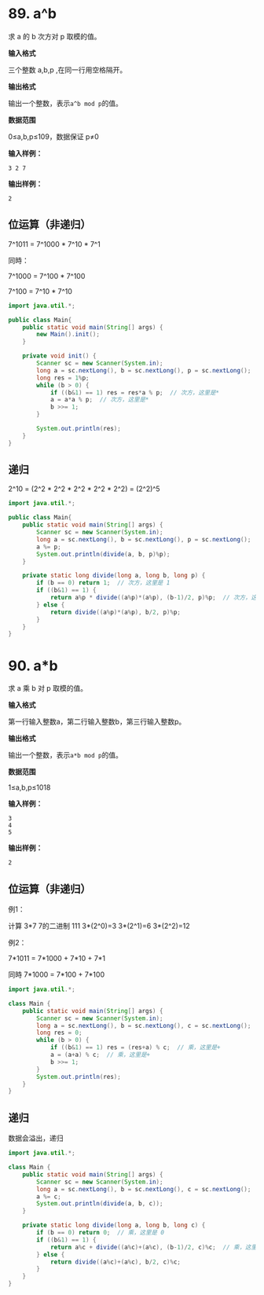 # 89. a^b

求 a 的 b 次方对 p 取模的值。

**输入格式**

三个整数 a,b,p ,在同一行用空格隔开。

**输出格式**

输出一个整数，表示`a^b mod p`的值。

**数据范围**

0≤a,b,p≤109，数据保证 p≠0

**输入样例：**

```
3 2 7
```

**输出样例：**

```
2
```



## 位运算（非递归）

7^1011 = 7^1000 * 7^10 * 7^1

 同時：

7^1000 = 7^100 * 7^100

7^100 = 7^10 * 7^10

```java
import java.util.*;

public class Main{
    public static void main(String[] args) {
        new Main().init();
    }

    private void init() {
        Scanner sc = new Scanner(System.in);
        long a = sc.nextLong(), b = sc.nextLong(), p = sc.nextLong();
        long res = 1%p;
        while (b > 0) {
            if ((b&1) == 1) res = res*a % p;  // 次方，这里是*
            a = a*a % p;  // 次方，这里是*
            b >>= 1;
        }

        System.out.println(res);
    }
}
```



## 递归

2^10 = (2^2 * 2^2 * 2^2 * 2^2 * 2^2) = (2^2)^5

```java
import java.util.*;

public class Main{
    public static void main(String[] args) {
        Scanner sc = new Scanner(System.in);
        long a = sc.nextLong(), b = sc.nextLong(), p = sc.nextLong();
        a %= p;
        System.out.println(divide(a, b, p)%p);
    }

    private static long divide(long a, long b, long p) {
        if (b == 0) return 1;  // 次方，这里是 1
        if ((b&1) == 1) {
            return a%p * divide((a%p)*(a%p), (b-1)/2, p)%p;  // 次方，这里是*
        } else {
            return divide((a%p)*(a%p), b/2, p)%p;
        }
    }
}
```



# 90. a*b

求 a 乘 b 对 p 取模的值。

**输入格式**

第一行输入整数a，第二行输入整数b，第三行输入整数p。

**输出格式**

输出一个整数，表示`a*b mod p`的值。

**数据范围**

1≤a,b,p≤1018

**输入样例：**

```
3
4
5
```

**输出样例：**

```
2
```

## 位运算（非递归）

例1：

计算 3*7
7的二进制 111
3\*(2^0)=3
3\*(2^1)=6
3\*(2^2)=12

例2：

7\*1011 = 7\*1000 + 7\*10 + 7\*1

同時 7\*1000 = 7\*100 + 7\*100

```java
import java.util.*;

class Main {
    public static void main(String[] args) {
        Scanner sc = new Scanner(System.in);
        long a = sc.nextLong(), b = sc.nextLong(), c = sc.nextLong();
        long res = 0;
        while (b > 0) {
            if ((b&1) == 1) res = (res+a) % c;  // 乘，这里是+
            a = (a+a) % c;  // 乘，这里是+
            b >>= 1;
        }
        System.out.println(res);
    }
}
```



## 递归

数据会溢出，递归

```java
import java.util.*;

class Main {
    public static void main(String[] args) {
        Scanner sc = new Scanner(System.in);
        long a = sc.nextLong(), b = sc.nextLong(), c = sc.nextLong();
        a %= c;
        System.out.println(divide(a, b, c));
    }

    private static long divide(long a, long b, long c) {
        if (b == 0) return 0;  // 乘，这里是 0 
        if ((b&1) == 1) {
            return a%c + divide((a%c)+(a%c), (b-1)/2, c)%c;  // 乘，这里是+
        } else {
            return divide((a%c)+(a%c), b/2, c)%c;
        }
    }
}
```

